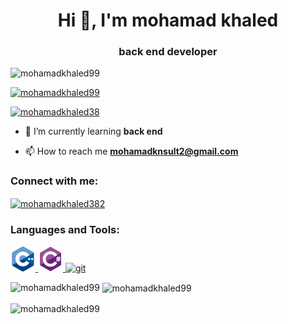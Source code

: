 <h1 align="center">Hi 👋, I'm mohamad khaled</h1>
<h3 align="center">back end developer</h3>

<p align="left"> <img src="https://komarev.com/ghpvc/?username=mohamadkhaled99&label=Profile%20views&color=0e75b6&style=flat" alt="mohamadkhaled99" /> </p>

<p align="left"> <a href="https://github.com/ryo-ma/github-profile-trophy"><img src="https://github-profile-trophy.vercel.app/?username=mohamadkhaled99" alt="mohamadkhaled99" /></a> </p>

<p align="left"> <a href="https://twitter.com/mohamadkhaled38" target="blank"><img src="https://img.shields.io/twitter/follow/mohamadkhaled38?logo=twitter&style=for-the-badge" alt="mohamadkhaled38" /></a> </p>

- 🌱 I’m currently learning **back end**

- 📫 How to reach me **mohamadknsult2@gmail.com**

<h3 align="left">Connect with me:</h3>
<p align="left">
<a href="https://instagram.com/mohamadkhaled382" target="blank"><img align="center" src="[https://raw.githubusercontent.com/rahuldkjain/github-profile-readme-generator/master/src/images/icons/Social/instagram.svg](https://www.linkedin.com/in/mohamad-khaled-73b4a0219/)" alt="mohamadkhaled382" height="30" width="40" /></a>
</p>

<h3 align="left">Languages and Tools:</h3>
<p align="left"> <a href="https://www.w3schools.com/cpp/" target="_blank" rel="noreferrer"> <img src="https://raw.githubusercontent.com/devicons/devicon/master/icons/cplusplus/cplusplus-original.svg" alt="cplusplus" width="40" height="40"/> </a> <a href="https://www.w3schools.com/cs/" target="_blank" rel="noreferrer"> <img src="https://raw.githubusercontent.com/devicons/devicon/master/icons/csharp/csharp-original.svg" alt="csharp" width="40" height="40"/> </a> <a href="https://git-scm.com/" target="_blank" rel="noreferrer"> <img src="https://www.vectorlogo.zone/logos/git-scm/git-scm-icon.svg" alt="git" width="40" height="40"/> </a> </p>

<p><img align="left" src="https://github-readme-stats.vercel.app/api/top-langs?username=mohamadkhaled99&show_icons=true&locale=en&layout=compact" alt="mohamadkhaled99" /></p>

<p>&nbsp;<img align="center" src="https://github-readme-stats.vercel.app/api?username=mohamadkhaled99&show_icons=true&locale=en" alt="mohamadkhaled99" /></p>

<p><img align="center" src="https://github-readme-streak-stats.herokuapp.com/?user=mohamadkhaled99&" alt="mohamadkhaled99" /></p>
